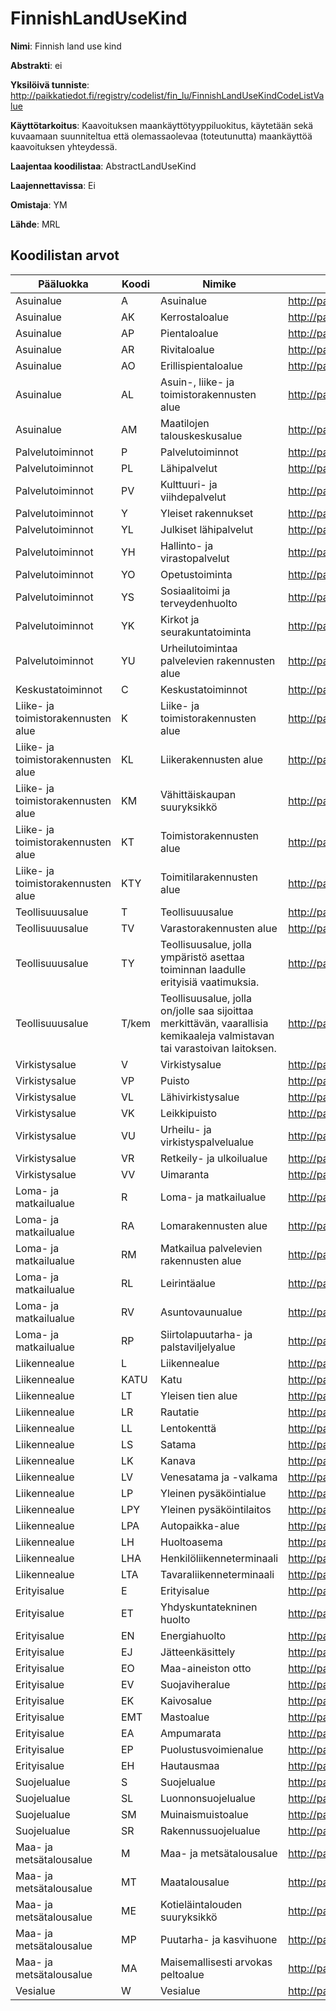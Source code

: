 # FinnishLandUseKind

**Nimi**: Finnish land use kind

**Abstrakti**: ei

**Yksilöivä tunniste**: http://paikkatiedot.fi/registry/codelist/fin_lu/FinnishLandUseKindCodeListValue

**Käyttötarkoitus**: Kaavoituksen maankäyttötyyppiluokitus, käytetään sekä kuvaamaan suunniteltua että olemassaolevaa (toteutunutta) maankäyttöä kaavoituksen yhteydessä.

**Laajentaa koodilistaa**: AbstractLandUseKind

**Laajennettavissa**: Ei

**Omistaja**: YM

**Lähde**: MRL

## Koodilistan arvot

Pääluokka         | Koodi     | Nimike           | Tunniste
------------------|-----------|------------------|------------
Asuinalue    | A       | Asuinalue   | http://paikkatiedot.fi/registry/codelist/fin_lu/FinnishLandUseKindCodeListValue/A0
Asuinalue    | AK       | Kerrostaloalue   | http://paikkatiedot.fi/registry/codelist/fin_lu/FinnishLandUseKindCodeListValue/A1
Asuinalue   | AP       | Pientaloalue     | http://paikkatiedot.fi/registry/codelist/fin_lu/FinnishLandUseKindCodeListValue/A2
Asuinalue   | AR       | Rivitaloalue     | http://paikkatiedot.fi/registry/codelist/fin_lu/FinnishLandUseKindCodeListValue/A3
Asuinalue   | AO       | Erillispientaloalue     | http://paikkatiedot.fi/registry/codelist/fin_lu/FinnishLandUseKindCodeListValue/A4
Asuinalue   | AL       | Asuin-, liike- ja toimistorakennusten alue     | http://paikkatiedot.fi/registry/codelist/fin_lu/FinnishLandUseKindCodeListValue/A5
Asuinalue   | AM       | Maatilojen talouskeskusalue     | http://paikkatiedot.fi/registry/codelist/fin_lu/FinnishLandUseKindCodeListValue/A6
Palvelutoiminnot       | P       | Palvelutoiminnot     | http://paikkatiedot.fi/registry/codelist/fin_lu/FinnishLandUseKindCodeListValue/P0
Palvelutoiminnot       | PL       | Lähipalvelut     | http://paikkatiedot.fi/registry/codelist/fin_lu/FinnishLandUseKindCodeListValue/P1
Palvelutoiminnot       | PV       | Kulttuuri- ja viihdepalvelut  | http://paikkatiedot.fi/registry/codelist/fin_lu/FinnishLandUseKindCodeListValue/P2
Palvelutoiminnot       | Y       | Yleiset rakennukset  | http://paikkatiedot.fi/registry/codelist/fin_lu/FinnishLandUseKindCodeListValue/P3
Palvelutoiminnot       | YL       | Julkiset lähipalvelut  | http://paikkatiedot.fi/registry/codelist/fin_lu/FinnishLandUseKindCodeListValue/P4
Palvelutoiminnot       | YH       | Hallinto- ja virastopalvelut  | http://paikkatiedot.fi/registry/codelist/fin_lu/FinnishLandUseKindCodeListValue/P5
Palvelutoiminnot       | YO       | Opetustoiminta  | http://paikkatiedot.fi/registry/codelist/fin_lu/FinnishLandUseKindCodeListValue/P6
Palvelutoiminnot       | YS       | Sosiaalitoimi ja terveydenhuolto  | http://paikkatiedot.fi/registry/codelist/fin_lu/FinnishLandUseKindCodeListValue/P7
Palvelutoiminnot       | YK       | Kirkot ja seurakuntatoiminta  | http://paikkatiedot.fi/registry/codelist/fin_lu/FinnishLandUseKindCodeListValue/P8
Palvelutoiminnot       | YU       |  Urheilutoimintaa palvelevien rakennusten alue | http://paikkatiedot.fi/registry/codelist/fin_lu/FinnishLandUseKindCodeListValue/P9
Keskustatoiminnot  | C       | Keskustatoiminnot     | http://paikkatiedot.fi/registry/codelist/fin_lu/FinnishLandUseKindCodeListValue/C0
Liike- ja toimistorakennusten alue  | K       |Liike- ja toimistorakennusten alue     | http://paikkatiedot.fi/registry/codelist/fin_lu/FinnishLandUseKindCodeListValue/K0
Liike- ja toimistorakennusten alue  | KL       | Liikerakennusten alue     | http://paikkatiedot.fi/registry/codelist/fin_lu/FinnishLandUseKindCodeListValue/K1
Liike- ja toimistorakennusten alue   | KM      | Vähittäiskaupan suuryksikkö    | http://paikkatiedot.fi/registry/codelist/fin_lu/FinnishLandUseKindCodeListValue/K2
Liike- ja toimistorakennusten alue  | KT      | Toimistorakennusten alue     | http://paikkatiedot.fi/registry/codelist/fin_lu/FinnishLandUseKindCodeListValue/K3
Liike- ja toimistorakennusten alue   | KTY       | Toimitilarakennusten alue     | http://paikkatiedot.fi/registry/codelist/fin_lu/FinnishLandUseKindCodeListValue/K4
Teollisuuusalue    | T      | Teollisuuusalue     | http://paikkatiedot.fi/registry/codelist/fin_lu/FinnishLandUseKindCodeListValue/T0
Teollisuuusalue    | TV       | Varastorakennusten alue     | http://paikkatiedot.fi/registry/codelist/fin_lu/FinnishLandUseKindCodeListValue/T1
Teollisuuusalue    | TY       | Teollisuusalue, jolla ympäristö asettaa toiminnan laadulle erityisiä vaatimuksia.   | http://paikkatiedot.fi/registry/codelist/fin_lu/FinnishLandUseKindCodeListValue/T2
Teollisuuusalue    | T/kem       | Teollisuusalue, jolla on/jolle saa sijoittaa merkittävän, vaarallisia kemikaaleja valmistavan tai varastoivan laitoksen.     | http://paikkatiedot.fi/registry/codelist/fin_lu/FinnishLandUseKindCodeListValue/T3
Virkistysalue    | V       | Virkistysalue     | http://paikkatiedot.fi/registry/codelist/fin_lu/FinnishLandUseKindCodeListValue/V0
Virkistysalue    | VP       | Puisto     | http://paikkatiedot.fi/registry/codelist/fin_lu/FinnishLandUseKindCodeListValue/V1
Virkistysalue    | VL       | Lähivirkistysalue     | http://paikkatiedot.fi/registry/codelist/fin_lu/FinnishLandUseKindCodeListValue/V2
Virkistysalue    | VK       | Leikkipuisto     | http://paikkatiedot.fi/registry/codelist/fin_lu/FinnishLandUseKindCodeListValue/V3
Virkistysalue    | VU       | Urheilu- ja virkistyspalvelualue     | http://paikkatiedot.fi/registry/codelist/fin_lu/FinnishLandUseKindCodeListValue/V4
Virkistysalue    | VR       | Retkeily- ja ulkoilualue     | http://paikkatiedot.fi/registry/codelist/fin_lu/FinnishLandUseKindCodeListValue/V5
Virkistysalue    | VV       | Uimaranta    | http://paikkatiedot.fi/registry/codelist/fin_lu/FinnishLandUseKindCodeListValue/V6
Loma- ja matkailualue    | R       | Loma- ja matkailualue    | http://paikkatiedot.fi/registry/codelist/fin_lu/FinnishLandUseKindCodeListValue/R0
Loma- ja matkailualue    | RA       | Lomarakennusten alue    | http://paikkatiedot.fi/registry/codelist/fin_lu/FinnishLandUseKindCodeListValue/R1
Loma- ja matkailualue    | RM       | Matkailua palvelevien rakennusten alue   | http://paikkatiedot.fi/registry/codelist/fin_lu/FinnishLandUseKindCodeListValue/R2
Loma- ja matkailualue    | RL       | Leirintäalue    | http://paikkatiedot.fi/registry/codelist/fin_lu/FinnishLandUseKindCodeListValue/R3
Loma- ja matkailualue    | RV       | Asuntovaunualue    | http://paikkatiedot.fi/registry/codelist/fin_lu/FinnishLandUseKindCodeListValue/R4
Loma- ja matkailualue    | RP       | Siirtolapuutarha- ja palstaviljelyalue    | http://paikkatiedot.fi/registry/codelist/fin_lu/FinnishLandUseKindCodeListValue/R5
Liikennealue    | L       | Liikennealue     | http://paikkatiedot.fi/registry/codelist/fin_lu/FinnishLandUseKindCodeListValue/L0
Liikennealue    | KATU       | Katu     | http://paikkatiedot.fi/registry/codelist/fin_lu/FinnishLandUseKindCodeListValue/L1
Liikennealue    | LT       | Yleisen tien alue     | http://paikkatiedot.fi/registry/codelist/fin_lu/FinnishLandUseKindCodeListValue/L2
Liikennealue    | LR       | Rautatie     | http://paikkatiedot.fi/registry/codelist/fin_lu/FinnishLandUseKindCodeListValue/L3
Liikennealue    | LL       | Lentokenttä     | http://paikkatiedot.fi/registry/codelist/fin_lu/FinnishLandUseKindCodeListValue/L4
Liikennealue    | LS       | Satama     | http://paikkatiedot.fi/registry/codelist/fin_lu/FinnishLandUseKindCodeListValue/L5
Liikennealue    | LK       | Kanava     | http://paikkatiedot.fi/registry/codelist/fin_lu/FinnishLandUseKindCodeListValue/L6
Liikennealue    | LV       | Venesatama ja -valkama    | http://paikkatiedot.fi/registry/codelist/fin_lu/FinnishLandUseKindCodeListValue/L7
Liikennealue    | LP       | Yleinen pysäköintialue     | http://paikkatiedot.fi/registry/codelist/fin_lu/FinnishLandUseKindCodeListValue/L8
Liikennealue    | LPY       | Yleinen pysäköintilaitos     | http://paikkatiedot.fi/registry/codelist/fin_lu/FinnishLandUseKindCodeListValue/L9
Liikennealue    | LPA       | Autopaikka-alue     | http://paikkatiedot.fi/registry/codelist/fin_lu/FinnishLandUseKindCodeListValue/L10
Liikennealue    | LH       | Huoltoasema     | http://paikkatiedot.fi/registry/codelist/fin_lu/FinnishLandUseKindCodeListValue/L11
Liikennealue    | LHA       | Henkilöliikenneterminaali     | http://paikkatiedot.fi/registry/codelist/fin_lu/FinnishLandUseKindCodeListValue/L12
Liikennealue    | LTA       | Tavaraliikenneterminaali     | http://paikkatiedot.fi/registry/codelist/fin_lu/FinnishLandUseKindCodeListValue/L13
Erityisalue    | E       | Erityisalue    | http://paikkatiedot.fi/registry/codelist/fin_lu/FinnishLandUseKindCodeListValue/E0
Erityisalue    | ET       | Yhdyskuntatekninen huolto     | http://paikkatiedot.fi/registry/codelist/fin_lu/FinnishLandUseKindCodeListValue/E1
Erityisalue    | EN       | Energiahuolto     | http://paikkatiedot.fi/registry/codelist/fin_lu/FinnishLandUseKindCodeListValue/E1
Erityisalue    | EJ       | Jätteenkäsittely     | http://paikkatiedot.fi/registry/codelist/fin_lu/FinnishLandUseKindCodeListValue/E2
Erityisalue    | EO       | Maa-aineiston otto     | http://paikkatiedot.fi/registry/codelist/fin_lu/FinnishLandUseKindCodeListValue/E3
Erityisalue    | EV       | Suojaviheralue     | http://paikkatiedot.fi/registry/codelist/fin_lu/FinnishLandUseKindCodeListValue/E4
Erityisalue    | EK       | Kaivosalue    | http://paikkatiedot.fi/registry/codelist/fin_lu/FinnishLandUseKindCodeListValue/E5
Erityisalue    | EMT       | Mastoalue     | http://paikkatiedot.fi/registry/codelist/fin_lu/FinnishLandUseKindCodeListValue/E6
Erityisalue    | EA       | Ampumarata     | http://paikkatiedot.fi/registry/codelist/fin_lu/FinnishLandUseKindCodeListValue/E7
Erityisalue    | EP       | Puolustusvoimienalue     | http://paikkatiedot.fi/registry/codelist/fin_lu/FinnishLandUseKindCodeListValue/E8
Erityisalue    | EH       | Hautausmaa     | http://paikkatiedot.fi/registry/codelist/fin_lu/FinnishLandUseKindCodeListValue/E9
Suojelualue    | S       | Suojelualue     | http://paikkatiedot.fi/registry/codelist/fin_lu/FinnishLandUseKindCodeListValue/S0
Suojelualue    | SL       | Luonnonsuojelualue     | http://paikkatiedot.fi/registry/codelist/fin_lu/FinnishLandUseKindCodeListValue/S1
Suojelualue    | SM       | Muinaismuistoalue     | http://paikkatiedot.fi/registry/codelist/fin_lu/FinnishLandUseKindCodeListValue/A82
Suojelualue    | SR       | Rakennussuojelualue     | http://paikkatiedot.fi/registry/codelist/fin_lu/FinnishLandUseKindCodeListValue/S3
Maa- ja metsätalousalue    | M       | Maa- ja metsätalousalue     | http://paikkatiedot.fi/registry/codelist/fin_lu/FinnishLandUseKindCodeListValue/M0
Maa- ja metsätalousalue    | MT       | Maatalousalue     | http://paikkatiedot.fi/registry/codelist/fin_lu/FinnishLandUseKindCodeListValue/M1
Maa- ja metsätalousalue    | ME       | Kotieläintalouden suuryksikkö     | http://paikkatiedot.fi/registry/codelist/fin_lu/FinnishLandUseKindCodeListValue/M2
Maa- ja metsätalousalue    | MP       | Puutarha- ja kasvihuone     | http://paikkatiedot.fi/registry/codelist/fin_lu/FinnishLandUseKindCodeListValue/M3
Maa- ja metsätalousalue    | MA       | Maisemallisesti arvokas peltoalue     | http://paikkatiedot.fi/registry/codelist/fin_lu/FinnishLandUseKindCodeListValue/M4
Vesialue    | W       | Vesialue     | http://paikkatiedot.fi/registry/codelist/fin_lu/FinnishLandUseKindCodeListValue/W0

